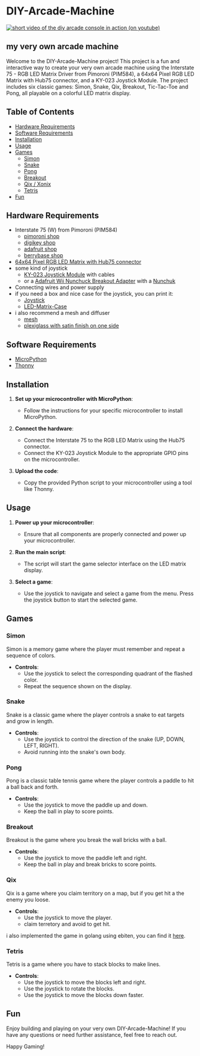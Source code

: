 # DIY-Arcade-Machine

[![short video of the diy arcade console in action (on youtube)](https://img.youtube.com/vi/3mumzf_0GiM/0.jpg)](https://www.youtube.com/watch?v=3mumzf_0GiM)

## my very own arcade machine

Welcome to the DIY-Arcade-Machine project! This project is a fun and interactive way to create your very own arcade machine using the Interstate 75 - RGB LED Matrix Driver from Pimoroni (PIM584), a 64x64 Pixel RGB LED Matrix with Hub75 connector, and a KY-023 Joystick Module. The project includes six classic games: Simon, Snake, Qix, Breakout, Tic-Tac-Toe and Pong, all playable on a colorful LED matrix display.

## Table of Contents

- [Hardware Requirements](#hardware-requirements)
- [Software Requirements](#software-requirements)
- [Installation](#installation)
- [Usage](#usage)
- [Games](#games)
  - [Simon](#simon)
  - [Snake](#snake)
  - [Pong](#pong)
  - [Breakout](#breakout)
  - [Qix / Xonix](#qix)
  - [Tetris](#tetris)
- [Fun](#fun)

## Hardware Requirements

- Interstate 75 (W) from Pimoroni (PIM584)
  - [pimoroni shop](https://shop.pimoroni.com/products/interstate-75?variant=39443584417875)
  - [digikey shop](https://www.digikey.de/de/products/detail/pimoroni-ltd/PIM584/15851385)
  - [adafruit shop](https://www.adafruit.com/product/5342)
  - [berrybase shop](https://www.berrybase.de/pimoroni-interstate-75-controller-fuer-led-matrizen)
- [64x64 Pixel RGB LED Matrix with Hub75 connector](https://amzn.to/3Yadyhh)
- some kind of joystick
  - [KY-023 Joystick Module](https://www.az-delivery.de/products/joystick-modul) with cables
  - or a [Adafruit Wii Nunchuck Breakout Adapter](https://www.berrybase.de/adafruit-wii-nunchuck-breakout-adapter) with a [Nunchuk](https://www.amazon.de/dp/B0D4V5JC71?&linkCode=ll1&tag=produktverglei.ch-21&linkId=feb10aa9fd07044675cf07d7429703c1&language=de_DE&ref_=as_li_ss_tl)
- Connecting wires and power supply
- if you need a box and nice case for the joystick, you can print it:
  - [Joystick](https://www.thingiverse.com/thing:700346)
  - [LED-Matrix-Case](https://www.thingiverse.com/thing:6751325)
- i also recommend a mesh and diffuser
  - [mesh](https://www.thingiverse.com/thing:6751323)
  - [plexiglass with satin finish on one side](https://acrylglas-shop.com/plexiglas-gs-led-9h04-sc-black-white-hinterleuchtung-3-mm-staerke)

## Software Requirements

- [MicroPython](https://github.com/pimoroni/pimoroni-pico/releases/download/v1.23.0-1/pico-v1.23.0-1-pimoroni-micropython.uf2)
- [Thonny](https://thonny.org/)

## Installation

1. **Set up your microcontroller with MicroPython**:
   - Follow the instructions for your specific microcontroller to install MicroPython.

2. **Connect the hardware**:
   - Connect the Interstate 75 to the RGB LED Matrix using the Hub75 connector.
   - Connect the KY-023 Joystick Module to the appropriate GPIO pins on the microcontroller.

3. **Upload the code**:
   - Copy the provided Python script to your microcontroller using a tool like Thonny.

## Usage

1. **Power up your microcontroller**:
   - Ensure that all components are properly connected and power up your microcontroller.

2. **Run the main script**:
   - The script will start the game selector interface on the LED matrix display.

3. **Select a game**:
   - Use the joystick to navigate and select a game from the menu. Press the joystick button to start the selected game.

## Games

### Simon

Simon is a memory game where the player must remember and repeat a sequence of colors.

- **Controls**:
  - Use the joystick to select the corresponding quadrant of the flashed color.
  - Repeat the sequence shown on the display.

### Snake

Snake is a classic game where the player controls a snake to eat targets and grow in length.

- **Controls**:
  - Use the joystick to control the direction of the snake (UP, DOWN, LEFT, RIGHT).
  - Avoid running into the snake's own body.

### Pong

Pong is a classic table tennis game where the player controls a paddle to hit a ball back and forth.

- **Controls**:
  - Use the joystick to move the paddle up and down.
  - Keep the ball in play to score points.

### Breakout

Breakout is the game where you break the wall bricks with a ball.

- **Controls**:
  - Use the joystick to move the paddle left and right.
  - Keep the ball in play and break bricks to score points.
 
### Qix

Qix is a game where you claim territory on a map, but if you get hit a the enemy you loose.

- **Controls**:
  - Use the joystick to move the player.
  - claim terretory and avoid to get hit.

i also implemented the game in golang using ebiten, you can find it [here](https://github.com/SimonWaldherr/golang-examples/blob/master/non-std-lib/ebiten-qix.go).

### Tetris

Tetris is a game where you have to stack blocks to make lines.

- **Controls**:
  - Use the joystick to move the blocks left and right.
  - Use the joystick to rotate the blocks.
  - Use the joystick to move the blocks down faster.

## Fun

Enjoy building and playing on your very own DIY-Arcade-Machine! If you have any questions or need further assistance, feel free to reach out.

Happy Gaming!
